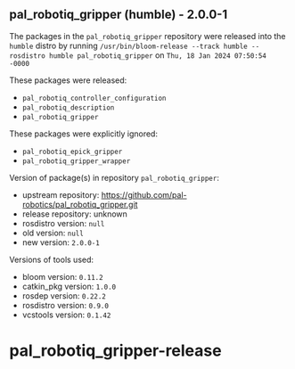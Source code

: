 ## pal_robotiq_gripper (humble) - 2.0.0-1

The packages in the `pal_robotiq_gripper` repository were released into the `humble` distro by running `/usr/bin/bloom-release --track humble --rosdistro humble pal_robotiq_gripper` on `Thu, 18 Jan 2024 07:50:54 -0000`

These packages were released:
- `pal_robotiq_controller_configuration`
- `pal_robotiq_description`
- `pal_robotiq_gripper`

These packages were explicitly ignored:
- `pal_robotiq_epick_gripper`
- `pal_robotiq_gripper_wrapper`

Version of package(s) in repository `pal_robotiq_gripper`:

- upstream repository: https://github.com/pal-robotics/pal_robotiq_gripper.git
- release repository: unknown
- rosdistro version: `null`
- old version: `null`
- new version: `2.0.0-1`

Versions of tools used:

- bloom version: `0.11.2`
- catkin_pkg version: `1.0.0`
- rosdep version: `0.22.2`
- rosdistro version: `0.9.0`
- vcstools version: `0.1.42`


# pal_robotiq_gripper-release
